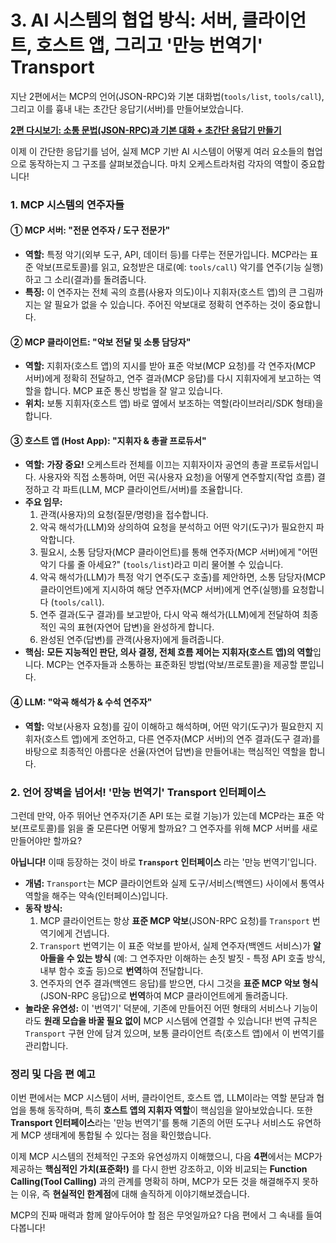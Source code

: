 # 3. AI 시스템의 협업 방식: 서버, 클라이언트, 호스트 앱, 그리고 '만능 번역기' Transport

지난 2편에서는 MCP의 언어(JSON-RPC)와 기본 대화법(`tools/list`, `tools/call`), 그리고 이를 흉내 내는 초간단 응답기(서버)를 만들어보았습니다.

**[2편 다시보기: 소통 문법(JSON-RPC)과 기본 대화 + 초간단 응답기 만들기](part2.md)**

이제 이 간단한 응답기를 넘어, 실제 MCP 기반 AI 시스템이 어떻게 여러 요소들의 협업으로 동작하는지 그 구조를 살펴보겠습니다. 마치 오케스트라처럼 각자의 역할이 중요합니다!

### 1. MCP 시스템의 연주자들

#### ① MCP 서버: "전문 연주자 / 도구 전문가"
* **역할:** 특정 악기(외부 도구, API, 데이터 등)를 다루는 전문가입니다. MCP라는 표준 악보(프로토콜)를 읽고, 요청받은 대로(예: `tools/call`) 악기를 연주(기능 실행)하고 그 소리(결과)를 돌려줍니다.
* **특징:** 이 연주자는 전체 곡의 흐름(사용자 의도)이나 지휘자(호스트 앱)의 큰 그림까지는 알 필요가 없을 수 있습니다. 주어진 악보대로 정확히 연주하는 것이 중요합니다.

#### ② MCP 클라이언트: "악보 전달 및 소통 담당자"
* **역할:** 지휘자(호스트 앱)의 지시를 받아 표준 악보(MCP 요청)를 각 연주자(MCP 서버)에게 정확히 전달하고, 연주 결과(MCP 응답)를 다시 지휘자에게 보고하는 역할을 합니다. MCP 표준 통신 방법을 잘 알고 있습니다.
* **위치:** 보통 지휘자(호스트 앱) 바로 옆에서 보조하는 역할(라이브러리/SDK 형태)을 합니다.

#### ③ 호스트 앱 (Host App): "지휘자 & 총괄 프로듀서"
* **역할:** **가장 중요!** 오케스트라 전체를 이끄는 지휘자이자 공연의 총괄 프로듀서입니다. 사용자와 직접 소통하며, 어떤 곡(사용자 요청)을 어떻게 연주할지(작업 흐름) 결정하고 각 파트(LLM, MCP 클라이언트/서버)를 조율합니다.
* **주요 임무:**
    1. 관객(사용자)의 요청(질문/명령)을 접수합니다.
    2. 악곡 해석가(LLM)와 상의하여 요청을 분석하고 어떤 악기(도구)가 필요한지 파악합니다.
    3. 필요시, 소통 담당자(MCP 클라이언트)를 통해 연주자(MCP 서버)에게 "어떤 악기 다룰 줄 아세요?" (`tools/list`)라고 미리 물어볼 수 있습니다.
    4. 악곡 해석가(LLM)가 특정 악기 연주(도구 호출)를 제안하면, 소통 담당자(MCP 클라이언트)에게 지시하여 해당 연주자(MCP 서버)에게 연주(실행)를 요청합니다 (`tools/call`).
    5. 연주 결과(도구 결과)를 보고받아, 다시 악곡 해석가(LLM)에게 전달하여 최종적인 곡의 표현(자연어 답변)을 완성하게 합니다.
    6. 완성된 연주(답변)를 관객(사용자)에게 들려줍니다.
* **핵심:** **모든 지능적인 판단, 의사 결정, 전체 흐름 제어는 지휘자(호스트 앱)의 역할**입니다. MCP는 연주자들과 소통하는 표준화된 방법(악보/프로토콜)을 제공할 뿐입니다.

#### ④ LLM: "악곡 해석가 & 수석 연주자"
* **역할:** 악보(사용자 요청)를 깊이 이해하고 해석하며, 어떤 악기(도구)가 필요한지 지휘자(호스트 앱)에게 조언하고, 다른 연주자(MCP 서버)의 연주 결과(도구 결과)를 바탕으로 최종적인 아름다운 선율(자연어 답변)을 만들어내는 핵심적인 역할을 합니다.

### 2. 언어 장벽을 넘어서! '만능 번역기' Transport 인터페이스

그런데 만약, 아주 뛰어난 연주자(기존 API 또는 로컬 기능)가 있는데 MCP라는 표준 악보(프로토콜)를 읽을 줄 모른다면 어떻게 할까요? 그 연주자를 위해 MCP 서버를 새로 만들어야만 할까요?

**아닙니다!** 이때 등장하는 것이 바로 **`Transport` 인터페이스** 라는 '만능 번역기'입니다.

* **개념:** `Transport`는 MCP 클라이언트와 실제 도구/서비스(백엔드) 사이에서 통역사 역할을 해주는 약속(인터페이스)입니다.
* **동작 방식:**
    1. MCP 클라이언트는 항상 **표준 MCP 악보**(JSON-RPC 요청)를 `Transport` 번역기에게 건넵니다.
    2. `Transport` 번역기는 이 표준 악보를 받아서, 실제 연주자(백엔드 서비스)가 **알아들을 수 있는 방식** (예: 그 연주자만 이해하는 손짓 발짓 - 특정 API 호출 방식, 내부 함수 호출 등)으로 **번역**하여 전달합니다.
    3. 연주자의 연주 결과(백엔드 응답)를 받으면, 다시 그것을 **표준 MCP 악보 형식**(JSON-RPC 응답)으로 **번역**하여 MCP 클라이언트에게 돌려줍니다.
* **놀라운 유연성:** 이 '번역기' 덕분에, 기존에 만들어진 어떤 형태의 서비스나 기능이라도 **원래 모습을 바꿀 필요 없이** MCP 시스템에 연결할 수 있습니다! 번역 규칙은 `Transport` 구현 안에 담겨 있으며, 보통 클라이언트 측(호스트 앱)에서 이 번역기를 관리합니다.

### 정리 및 다음 편 예고

이번 편에서는 MCP 시스템이 서버, 클라이언트, 호스트 앱, LLM이라는 역할 분담과 협업을 통해 동작하며, 특히 **호스트 앱의 지휘자 역할**이 핵심임을 알아보았습니다. 또한 **Transport 인터페이스**라는 '만능 번역기'를 통해 기존의 어떤 도구나 서비스도 유연하게 MCP 생태계에 통합될 수 있다는 점을 확인했습니다.

이제 MCP 시스템의 전체적인 구조와 유연성까지 이해했으니, 다음 **4편**에서는 MCP가 제공하는 **핵심적인 가치(표준화!)** 를 다시 한번 강조하고, 이와 비교되는 **Function Calling(Tool Calling)** 과의 관계를 명확히 하며, MCP가 모든 것을 해결해주지 못하는 이유, 즉 **현실적인 한계점**에 대해 솔직하게 이야기해보겠습니다.

MCP의 진짜 매력과 함께 알아두어야 할 점은 무엇일까요? 다음 편에서 그 속내를 들여다봅니다! 